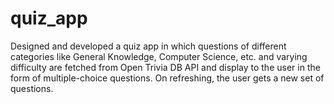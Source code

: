 # quiz_app

Designed and developed a quiz app in which questions of different categories
like General Knowledge, Computer Science, etc. and varying difficulty are
fetched from Open Trivia DB API and display to the user in the form of
multiple-choice questions. On refreshing, the user gets a new set of questions.
